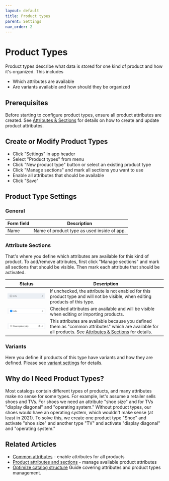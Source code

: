 ```yaml
---
layout: default
title: Product types
parent: Settings
nav_order: 2
---
```


# Product Types

Product types describe what data is stored for one kind of product and how it's organized. This includes

* Which attributes are available
* Are variants available and how should they be organized

## Prerequisites
Before starting to configure product types, ensure all product attributes are created. See [Attributes & Sections](./attributes.md) for details on how to create and update product attributes.

## Create or Modify Product Types

* Click "Settings" in app header
* Select "Product types" from menu
* Click "New product type" button or select an existing product type
* Click "Manage sections" and mark all sections you want to use
* Enable all attributes that should be available
* Click "Save"

## Product Type Settings 

### General

|Form field |Description |
--- | ---
|Name | Name of product type as used inside of app.

### Attribute Sections
That's where you define which attributes are available for this kind of product. To add/remove attributes, first click "Manage sections" and mark all sections that should be visible. Then mark each attribute that should be activated.

|Status|Description |
--- | ---
|![attribute disabled](images/pt-attribute-disabled.png) | If unchecked, the attribute is not enabled for this product type and will not be visible, when editing products of this type.
|![attribute enabled](images/pt-attribute-enabled.png) | Checked attributes are available and will be visible when editing or importing products.
|![common attribute](images/pt-attribute-common.png) | This attributes are available because you defined them as "common attributes" which are available for all products. See [Attributes & Sections](./attributes.md) for details.

### Variants
Here you define if products of this type have variants and how they are defined. Please see [variant settings](./product-variants.md) for details.

## Why do I Need Product Types?
Most catalogs contain different types of products, and many attributes make no sense for some types. For example, let's assume a retailer sells shoes and TVs. For shoes we need an attribute "shoe size" and for TVs "display diagonal" and "operating system." Without product types, our shoes would have an operating system, which wouldn't make sense (at least in 2021). To solve this, we create one product type "Shoe" and activate "shoe size" and another type "TV" and activate "display diagonal" and "operating system."

## Related Articles

* [Common attributes](./common-attributes.md) - enable attributes for all products
* [Product attributes and sections](./attributes.md) - manage available product attributes
* [Optimize catalog structure](../initial-setup/optimize-catalog-structure.md)
Guide covering attributes and product types management.